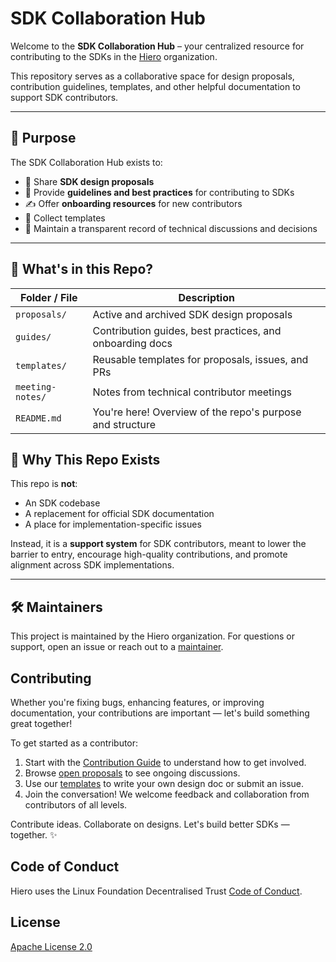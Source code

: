 # SDK Collaboration Hub

Welcome to the **SDK Collaboration Hub** – your centralized resource for contributing to the SDKs in the [Hiero](https://github.com/hiero-ledger) organization.

This repository serves as a collaborative space for design proposals, contribution guidelines, templates, and other helpful documentation to support SDK contributors.

---

## 🎯 Purpose

The SDK Collaboration Hub exists to:

- 🧠 Share **SDK design proposals**
- 📘 Provide **guidelines and best practices** for contributing to SDKs
- ✍️ Offer **onboarding resources** for new contributors
- 🧰 Collect templates
- 📜 Maintain a transparent record of technical discussions and decisions

---

## 📂 What's in this Repo?

| Folder / File     | Description                                               |
|-------------------|-----------------------------------------------------------|
| `proposals/`      | Active and archived SDK design proposals                  |
| `guides/`         | Contribution guides, best practices, and onboarding docs  |
| `templates/`      | Reusable templates for proposals, issues, and PRs         |
| `meeting-notes/`  | Notes from technical contributor meetings                 |
| `README.md`       | You're here! Overview of the repo's purpose and structure |


## 🧭 Why This Repo Exists

This repo is **not**:

- An SDK codebase
- A replacement for official SDK documentation
- A place for implementation-specific issues

Instead, it is a **support system** for SDK contributors, meant to lower the barrier to entry, encourage high-quality contributions, and promote alignment across SDK implementations.

---

## 🛠 Maintainers

This project is maintained by the Hiero organization. For questions or support, open an issue or reach out to a [maintainer](MAINTAINERS.md).

## Contributing

Whether you're fixing bugs, enhancing features, or improving documentation, your contributions are important — let's build something great together!

To get started as a contributor:
1. Start with the [Contribution Guide](https://github.com/hiero-ledger/.github/blob/main/CONTRIBUTING.md) to understand how to get involved.
2. Browse [open proposals](proposals/) to see ongoing discussions.
3. Use our [templates](templates/) to write your own design doc or submit an issue.
4. Join the conversation! We welcome feedback and collaboration from contributors of all levels.

Contribute ideas. Collaborate on designs. Let's build better SDKs — together. ✨

## Code of Conduct

Hiero uses the Linux Foundation Decentralised Trust [Code of Conduct](https://www.lfdecentralizedtrust.org/code-of-conduct).

## License

[Apache License 2.0](LICENSE)
